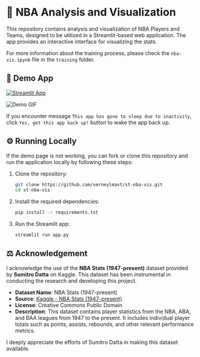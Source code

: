 # 🏀 NBA Analysis and Visualization

This repository contains analysis and visualization of NBA Players and Teams, designed to be utilized in a Streamlit-based web application. The app provides an interactive interface for visualizing the stats.

For more information about the training process, please check the `nba-vis.ipynb` file in the `training` folder.

## 🎈 Demo App

[![Streamlit App](https://static.streamlit.io/badges/streamlit_badge_black_white.svg)](https://verneylogyt-nba-vis.streamlit.app/)

![Demo GIF](https://github.com/verneylmavt/st-nba-vis/blob/main/assets/demo.gif)

If you encounter message `This app has gone to sleep due to inactivity`, click `Yes, get this app back up!` button to wake the app back up.

## ⚙️ Running Locally

If the demo page is not working, you can fork or clone this repository and run the application locally by following these steps:

<!-- ### Prerequisites

Ensure you have the following installed:

- Python 3.8 or later
- pip (Python Package Installer)

### Installation Steps -->

1. Clone the repository:

   ```bash
   git clone https://github.com/verneylmavt/st-nba-vis.git
   cd st-nba-vis
   ```

2. Install the required dependencies:

   ```bash
   pip install -r requirements.txt
   ```

3. Run the Streamlit app:
   ```bash
   streamlit run app.py
   ```

## ⚖️ Acknowledgement

I acknowledge the use of the **NBA Stats (1947-present)** dataset provided by **Sumitro Datta** on Kaggle. This dataset has been instrumental in conducting the research and developing this project.

- **Dataset Name**: NBA Stats (1947-present)
- **Source**: [Kaggle - NBA Stats (1947-present)](https://www.kaggle.com/datasets/sumitrodatta/nba-aba-baa-stats)
- **License**: Creative Commons Public Domain
- **Description**: This dataset contains player statistics from the NBA, ABA, and BAA leagues from 1947 to the present. It includes individual player totals such as points, assists, rebounds, and other relevant performance metrics.

I deeply appreciate the efforts of Sumitro Datta in making this dataset available.
